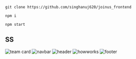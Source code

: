 ```git clone https://github.com/singhanuj620/joinus_frontend```

```npm i```

```npm start```



## SS
![team card](./ss/team.png)
![navbar](./ss/navbar.png)
![header](./ss/header.png)
![howworks](./ss/howwork.png)
![footer](./ss/footer.png)
